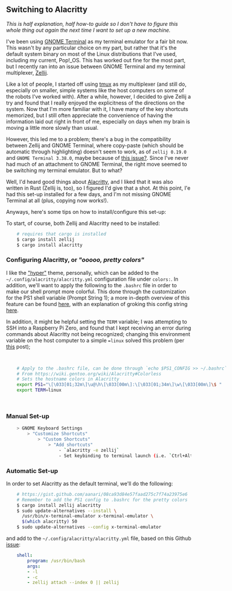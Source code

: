 ## Switching to Alacritty

*This is half explanation, half how-to guide so I don't have to figure this whole thing out again the next time I want to set up a new machine.*

I've been using [GNOME Terminal](https://help.gnome.org/users/gnome-terminal/stable/) as my terminal emulator for a fair bit now. This wasn't by any particular choice on my part, but rather that it's the default system binary on most of the Linux distributions that I've used, including my current, Pop!_OS. This has worked out fine for the most part, but I recently ran into an issue between GNOME Terminal and my terminal multiplexer, [Zellij](https://zellij.dev/).

Like a lot of people, I started off using [tmux](https://github.com/tmux/tmux) as my multiplexer (and still do, especially on smaller, simple systems like the host computers on some of the robots I've worked with). After a while, however, I decided to give Zellij a try and found that I really enjoyed the explicitness of the directions on the system. Now that I'm more familiar with it, I have many of the key shortcuts memorized, but I still often appreciate the convenience of having the information laid out right in front of me, especially on days when my brain is moving a little more slowly than usual.

However, this led me to a problem; there's a bug in the compatibility between Zellij and GNOME Terminal, where copy-paste (which should be automatic through highlighting) doesn't seem to work, as of `zellij 0.19.0` and `GNOME Terminal 3.38.0`, maybe because of [this issue?](https://gitlab.gnome.org/GNOME/vte/-/issues/125). Since I've never had much of an attachment to GNOME Terminal, the right move seemed to be switching my terminal emulator. But to what?

Well, I'd heard good things about [Alacritty](https://alacritty.org/), and I liked that it was also written in Rust (Zellij is, too), so I figured I'd give that a shot. At this point, I'e had this set-up installed for a few days, and I'm not missing GNOME Terminal at all (plus, copying now works!). 

Anyways, here's some tips on how to install/configure this set-up: 

To start, of course, both Zellij and Alacritty need to be installed:
```sh
    # requires that cargo is installed
    $ cargo install zellij
    $ cargo install alacritty
```
### Configuring Alacritty, or *"ooooo, pretty colors"*

I like the ["hyper"](https://github.com/rajasegar/alacritty-themes) theme, personally, which can be added to the `~/.config/alacritty/alacritty.yml` configuration file under `colors:`. 
In addition, we'll want to apply the following to the `.bashrc` file in order to make our shell prompt more colorful. This done through the customization for the PS1 shell variable (Prompt String 1); a more in-depth overview of this feature can be found [here](https://www.linuxnix.com/linuxunix-shell-ps1-prompt-explained-in-detail/), with an explanation of groking this config string [here](https://tldp.org/HOWTO/Bash-Prompt-HOWTO/x329.html).

In addition, it might be helpful setting the `TERM` variable; I was attempting to SSH into a Raspberry Pi Zero, and found that I kept receiving an error during commands about Alacritty not being recognized; changing this environment variable on the host computer to a simple `=linux` solved this problem (per [this](https://techtitbits.com/2010/10/resolving-unknown-unknown-terminal-type-error/) post);

<div class="code-block">
<pre style="width: 120%">

```sh
    # Apply to the .bashrc file, can be done through `echo $PS1_CONFIG >> ~/.bashrc`
    # From https://wiki.gentoo.org/wiki/Alacritty#Colorless
    # Sets the hostname colors in Alacritty
    export PS1="\[\033[01;32m\]\u@\h\[\033[00m\]:\[\033[01;34m\]\w\[\033[00m\]\$ "
    export TERM=linux
```
</pre>
</div>


### Manual Set-up
```sh
    > GNOME Keyboard Settings
        > "Customize Shortcuts"
            > "Custom Shortcuts"
                > "Add shortcuts"
                    - `alacritty -e zellij`
                    - Set keybinding to terminal launch (i.e. `Ctrl+Alt+T`)    
```

### Automatic Set-up

In order to set Alacritty as the default terminal, we'll do the following: 
```sh
    # https://gist.github.com/aanari/08ca93d84e57faad275c7f74a23975e6
    # Remember to add the PS1 config to .bashrc for the pretty colors
    $ cargo install zellij alacritty
    $ sudo update-alternatives --install \
      /usr/bin/x-terminal-emulator x-terminal-emulator \
      $(which alacritty) 50
    $ sudo update-alternatives --config x-terminal-emulator
```
and add to the `~/.config/alacritty/alacritty.yml` file, based on this Github [issue](https://github.com/zellij-org/zellij/issues/823):

```yaml
    shell:
        program: /usr/bin/bash
        args:
        - -l
        - -c
        - zellij attach --index 0 || zellij
```